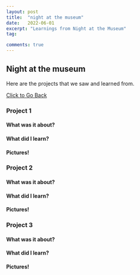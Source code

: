 ```yaml
---
layout: post
title:  "night at the museum"
date:   2022-06-01
excerpt: "Learnings from Night at the Museum"
tag:

comments: true
---
```


## Night at the museum 

Here are the projects that we saw and learned from.

<div markdown="0"><a href="https://adhithin.github.io/posts/" class="btn btn-info"> Click to Go Back</a></div>

### Project 1

#### What was it about? 

#### What did I learn? 

#### Pictures! 

### Project 2 

#### What was it about? 

#### What did I learn? 

#### Pictures! 

### Project 3 

#### What was it about? 

#### What did I learn? 

#### Pictures! 



